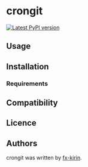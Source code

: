 # crongit

[![Latest PyPI version](https://img.shields.io/pypi/v/package_name.svg)](https://pypi.python.org/pypi/crongit)

## Usage

## Installation

### Requirements

## Compatibility

## Licence

## Authors

crongit was written by [fx-kirin](fx.kirin@gmail.com).

